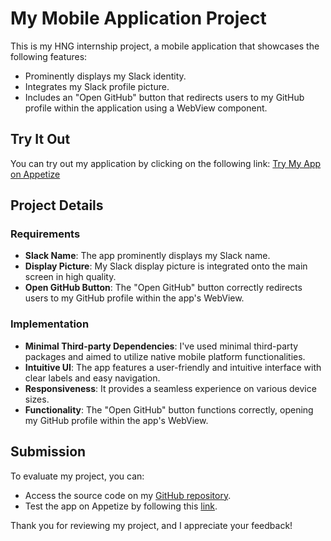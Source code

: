 # My Mobile Application Project

This is my HNG internship project, a mobile application that showcases the following features:

- Prominently displays my Slack identity.
- Integrates my Slack profile picture.
- Includes an "Open GitHub" button that redirects users to my GitHub profile within the application using a WebView component.

## Try It Out

You can try out my application by clicking on the following link: [Try My App on Appetize]("https://appetize.io/app/sqwqkxvcchsg2pzpkvwqik5hjq?device=pixel4&osVersion=11.0&scale=75")

## Project Details

### Requirements

- **Slack Name**: The app prominently displays my Slack name.
- **Display Picture**: My Slack display picture is integrated onto the main screen in high quality.
- **Open GitHub Button**: The "Open GitHub" button correctly redirects users to my GitHub profile within the app's WebView.

### Implementation

- **Minimal Third-party Dependencies**: I've used minimal third-party packages and aimed to utilize native mobile platform functionalities.
- **Intuitive UI**: The app features a user-friendly and intuitive interface with clear labels and easy navigation.
- **Responsiveness**: It provides a seamless experience on various device sizes.
- **Functionality**: The "Open GitHub" button functions correctly, opening my GitHub profile within the app's WebView.

## Submission

To evaluate my project, you can:
- Access the source code on my [GitHub repository](https://github.com/sam-shot/hng_stage1_mobile).
- Test the app on Appetize by following this [link]("https://appetize.io/app/sqwqkxvcchsg2pzpkvwqik5hjq?device=pixel4&osVersion=11.0&scale=75").

Thank you for reviewing my project, and I appreciate your feedback!
